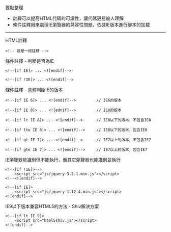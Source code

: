 要點整理
- 註釋可以提高HTML代碼的可讀性，讓代碼更易被人理解
- 條件註釋用來處理IE瀏覽器的兼容性問題，依據IE版本進行腳本的加載

---

HTML註釋
```
<!-- 這是一段註釋 -->
```

條件註釋 - 判斷是否為IE
```
<!--[if IE]> ... <![endif]-->
```

```
<!--[if !IE]> ... <![endif]-->
```

條件註釋 - 具體判斷IE的版本
```
<!--[if IE 6]> ... <![endif]-->			// IE6的版本
```

```
<!--[if IE 8]> ... <![ednif]-->			// IE8的版本
```

```
<!--[if lt IE 8]> ... <![endif]-->		// IE8以下的版本，不包含IE8
```

```
<!--[if lte IE 8]> ... <![endif]-->		// IE8以下的版本，包含IE8
```

```
<!--[if gt IE 7]> ... <![endif]-->		// IE7以上的版本，不包含IE7
```

```
<!--[if gte IE 7]> ... <![endif]-->		// IE7以上的版本，包含IE7
```

IE瀏覽器能識別但不能執行，而其它瀏覽器也能識別並執行
```
<!--[if !IE]>-->
	<script src="js/jquery-3.2.1.min.js"></script>
<!--<![endif]-->
```

```
<!--[if IE]>
	<script src="js/jquery-1.12.4.min.js"></script>
<![endif]-->
```

IE9以下版本兼容HTML5的方法 - Shiv解決方案
```
<!--[if lt IE 9]>
	<script src="html5shiv.js"></script>
<![endif]-->
```